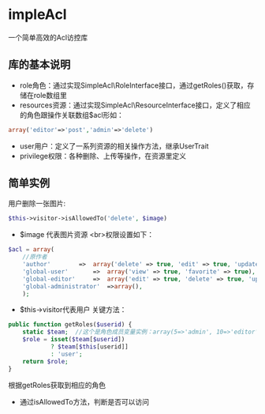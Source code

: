 impleAcl
=========

一个简单高效的Acl访控库

## 库的基本说明
* role角色：通过实现SimpleAcl\RoleInterface接口，通过getRoles()获取，存储在role数组里
* resources资源：通过实现SimpleAcl\ResourceInterface接口，定义了相应的角色跟操作关联数组$acl形如：
```php
array('editor'=>'post','admin'=>'delete')
```
* user用户：定义了一系列资源的相关操作方法，继承UserTrait
* privilege权限：各种删除、上传等操作，在资源里定义

## 简单实例
用户删除一张图片:
```php
$this->visitor->isAllowedTo('delete', $image)
```
+ $image 代表图片资源
<br\>权限设置如下：
```php
$acl = array(
	//原作者
	'author'		=>	array('delete' => true, 'edit' => true, 'update' => true, 'close' => true, 'replace' => true, 'downloadoriginal' => true）,
	'global-user'		=>	array('view' => true, 'favorite' => true),
	'global-editor'		=>	array('edit' => true, 'delete' => true, 'update' => true, 'replace' => true, 'remove-from-site' => true, 'close' => true, 'downloadoriginal' => true, 'moderate' => true),
	'global-administrator'	=>array(),
	);
```
+ $this->visitor代表用户
关键方法：
```php
public function getRoles($userid) {
	static $team;  //这个是角色成员变量实例：array(5=>'admin', 10=>'editor')
	$role = isset($team[$userid])
	    	? $team[$this[userid]]
	    	: 'user';
	return $role;
}
```
根据getRoles获取到相应的角色
+ 通过isAllowedTo方法，判断是否可以访问


